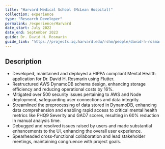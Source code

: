 ```yaml
---
title: "Harvard Medical School (McLean Hospital)"
collection: experience
type: "Research Developer"
permalink: /experience/Harvard
date_start: July 2022
date_end: September 2023
guide: Dr. David H. Rosmarin
guide_link: "https://projects.iq.harvard.edu/rshm/people/david-h-rosmarin-phd"
---
```

## Description
* Developed, maintained and deployed a HIPPA compliant Mental Health application for Dr. David H. Rosmarin using Flutter.
* Restructured AWS DynamoDB schema design, enhancing storage efficiency and reducing operational costs by 16%.
* Mitigated over 500 security issues pertaining to AWS and Node deployment, safeguarding user connections and data integrity.
* Streamlined the preprocessing of data stored in DynamoDB, enhancing data comprehension and enabling rapid access to critical mental health metrics like PHQ9 Severity and GAD7 scores, resulting in 60% reduction in manual analysis time.
* Debugged and resolved issues raised by users and made substantial enhancements to the UI, enhancing the overall user experience.
* Spearheaded cross-functional collaboration and lead stakeholder meetings, maintaining congruence with project goals.

